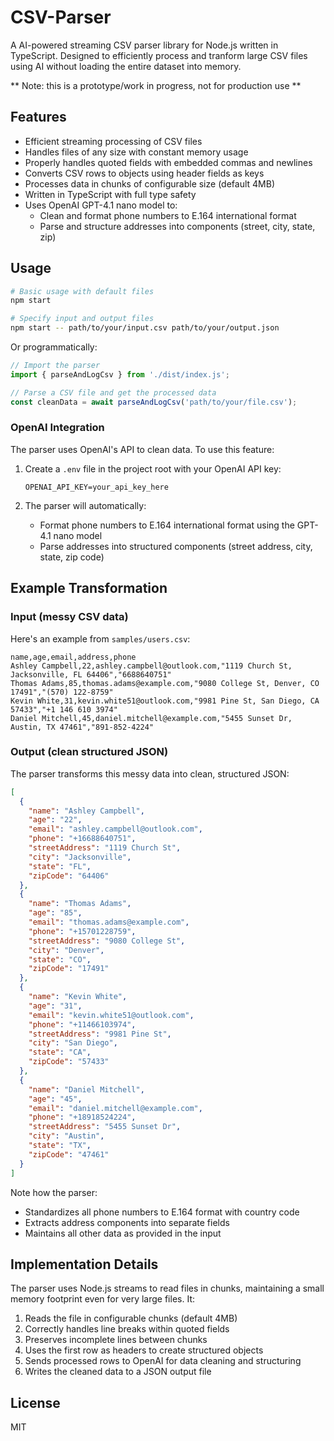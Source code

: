 # CSV-Parser

A AI-powered streaming CSV parser library for Node.js written in TypeScript. Designed to efficiently process and tranform large CSV files using AI without loading the entire dataset into memory.

** Note: this is a prototype/work in progress, not for production use **

## Features

- Efficient streaming processing of CSV files
- Handles files of any size with constant memory usage
- Properly handles quoted fields with embedded commas and newlines
- Converts CSV rows to objects using header fields as keys
- Processes data in chunks of configurable size (default 4MB)
- Written in TypeScript with full type safety
- Uses OpenAI GPT-4.1 nano model to:
  - Clean and format phone numbers to E.164 international format
  - Parse and structure addresses into components (street, city, state, zip)

## Usage

```bash
# Basic usage with default files
npm start

# Specify input and output files
npm start -- path/to/your/input.csv path/to/your/output.json
```

Or programmatically:

```typescript
// Import the parser
import { parseAndLogCsv } from './dist/index.js';

// Parse a CSV file and get the processed data
const cleanData = await parseAndLogCsv('path/to/your/file.csv');
```

### OpenAI Integration

The parser uses OpenAI's API to clean data. To use this feature:

1. Create a `.env` file in the project root with your OpenAI API key:
   ```
   OPENAI_API_KEY=your_api_key_here
   ```

2. The parser will automatically:
   - Format phone numbers to E.164 international format using the GPT-4.1 nano model
   - Parse addresses into structured components (street address, city, state, zip code)

## Example Transformation

### Input (messy CSV data)

Here's an example from `samples/users.csv`:

```csv
name,age,email,address,phone
Ashley Campbell,22,ashley.campbell@outlook.com,"1119 Church St, Jacksonville, FL 64406","6688640751"
Thomas Adams,85,thomas.adams@example.com,"9080 College St, Denver, CO 17491","(570) 122-8759"
Kevin White,31,kevin.white51@outlook.com,"9981 Pine St, San Diego, CA 57433","+1 146 610 3974"
Daniel Mitchell,45,daniel.mitchell@example.com,"5455 Sunset Dr, Austin, TX 47461","891-852-4224"
```

### Output (clean structured JSON)

The parser transforms this messy data into clean, structured JSON:

```json
[
  {
    "name": "Ashley Campbell",
    "age": "22",
    "email": "ashley.campbell@outlook.com",
    "phone": "+16688640751",
    "streetAddress": "1119 Church St",
    "city": "Jacksonville",
    "state": "FL",
    "zipCode": "64406"
  },
  {
    "name": "Thomas Adams",
    "age": "85", 
    "email": "thomas.adams@example.com",
    "phone": "+15701228759",
    "streetAddress": "9080 College St",
    "city": "Denver",
    "state": "CO",
    "zipCode": "17491"
  },
  {
    "name": "Kevin White",
    "age": "31",
    "email": "kevin.white51@outlook.com",
    "phone": "+11466103974",
    "streetAddress": "9981 Pine St",
    "city": "San Diego",
    "state": "CA",
    "zipCode": "57433"
  },
  {
    "name": "Daniel Mitchell",
    "age": "45",
    "email": "daniel.mitchell@example.com",
    "phone": "+18918524224",
    "streetAddress": "5455 Sunset Dr",
    "city": "Austin",
    "state": "TX",
    "zipCode": "47461"
  }
]
```

Note how the parser:
- Standardizes all phone numbers to E.164 format with country code
- Extracts address components into separate fields
- Maintains all other data as provided in the input

## Implementation Details

The parser uses Node.js streams to read files in chunks, maintaining a small memory footprint even for very large files. It:

1. Reads the file in configurable chunks (default 4MB)
2. Correctly handles line breaks within quoted fields
3. Preserves incomplete lines between chunks
4. Uses the first row as headers to create structured objects
5. Sends processed rows to OpenAI for data cleaning and structuring
6. Writes the cleaned data to a JSON output file

## License

MIT
